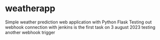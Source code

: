 # weatherapp
Simple weather prediction web application with Python Flask
Testing out webhook connection with jenkins is the first task on 3 august 2023
testing another webhook trigger
